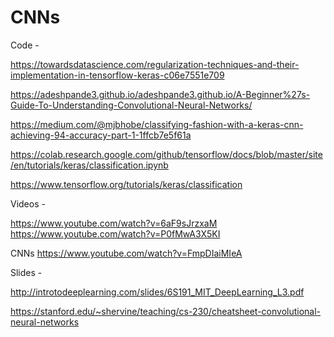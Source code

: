 # CNNs

Code -

https://towardsdatascience.com/regularization-techniques-and-their-implementation-in-tensorflow-keras-c06e7551e709

https://adeshpande3.github.io/adeshpande3.github.io/A-Beginner%27s-Guide-To-Understanding-Convolutional-Neural-Networks/

https://medium.com/@mjbhobe/classifying-fashion-with-a-keras-cnn-achieving-94-accuracy-part-1-1ffcb7e5f61a



https://colab.research.google.com/github/tensorflow/docs/blob/master/site/en/tutorials/keras/classification.ipynb

https://www.tensorflow.org/tutorials/keras/classification




Videos -

https://www.youtube.com/watch?v=6aF9sJrzxaM
https://www.youtube.com/watch?v=P0fMwA3X5KI

CNNs
https://www.youtube.com/watch?v=FmpDIaiMIeA




Slides - 

http://introtodeeplearning.com/slides/6S191_MIT_DeepLearning_L3.pdf

https://stanford.edu/~shervine/teaching/cs-230/cheatsheet-convolutional-neural-networks
